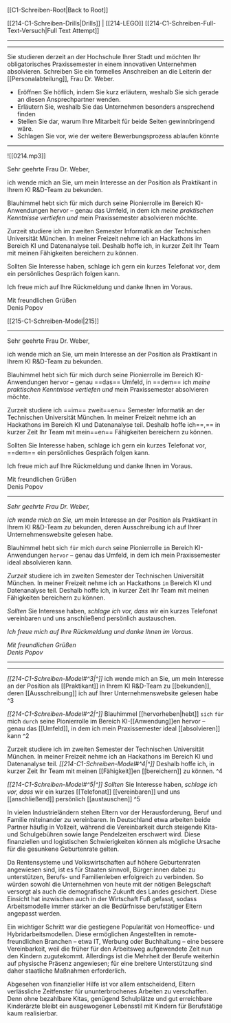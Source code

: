    [[C1-Schreiben-Root|Back to Root]]

[[214-C1-Schreiben-Drills|Drills]] | [[214-LEGO]]
[[214-C1-Schreiben-Full-Text-Versuch|Full Text Attempt]]

----
---

Sie studieren derzeit an der Hochschule Ihrer Stadt und möchten Ihr obligatorisches Praxissemester in einem innovativen Unternehmen absolvieren. Schreiben Sie ein formelles Anschreiben an die Leiterin der [[Personalabteilung]], Frau Dr. Weber.
- Eröffnen Sie höflich, indem Sie kurz erläutern, weshalb Sie sich gerade an diesen Ansprechpartner wenden.
- Erläutern Sie, weshalb Sie das Unternehmen besonders ansprechend finden 
- Stellen Sie dar, warum Ihre Mitarbeit für beide Seiten gewinnbringend wäre.
- Schlagen Sie vor, wie der weitere Bewerbungsprozess ablaufen könnte 

---

![[0214.mp3]]

Sehr geehrte Frau Dr. Weber,  

ich wende mich an Sie, um mein Interesse an der Position als Praktikant in Ihrem KI R&D-Team zu bekunden.

Blauhimmel hebt sich für mich durch seine Pionierrolle im Bereich KI-Anwendungen hervor – genau das Umfeld, in dem ich *meine praktischen Kenntnisse vertiefen und* mein Praxissemester absolvieren möchte.

Zurzeit studiere ich im zweiten Semester Informatik an der Technischen Universität München. In meiner Freizeit nehme ich an Hackathons im Bereich KI und Datenanalyse teil. Deshalb hoffe ich, in kurzer Zeit Ihr Team mit meinen Fähigkeiten bereichern zu können. 

Sollten Sie Interesse haben, schlage ich gern ein kurzes Telefonat vor, dem ein persönliches Gespräch folgen kann.

Ich freue mich auf Ihre Rückmeldung und danke Ihnen im Voraus.

Mit freundlichen Grüßen  
Denis Popov

[[215-C1-Schreiben-Model|215]]


---

Sehr geehrte Frau Dr. Weber,  

ich wende mich an Sie, um mein Interesse an der Position als Praktikant in Ihrem KI R&D-Team zu bekunden.

Blauhimmel hebt sich für mich durch seine Pionierrolle im Bereich KI-Anwendungen hervor – genau ==das== Umfeld, in ==dem== ich *meine praktischen Kenntnisse vertiefen und* mein Praxissemester absolvieren möchte.

Zurzeit studiere ich ==im== zweit==en== Semester Informatik an der Technischen Universität München. In meiner Freizeit nehme ich an Hackathons im Bereich KI und Datenanalyse teil. Deshalb hoffe ich==,== in kurzer Zeit Ihr Team mit mein==en== Fähigkeiten bereichern zu können. 

Sollten Sie Interesse haben, schlage ich gern ein kurzes Telefonat vor, ==dem== ein persönliches Gespräch folgen kann.

Ich freue mich auf Ihre Rückmeldung und danke Ihnen im Voraus.

Mit freundlichen Grüßen  
Denis Popov

---

*Sehr geehrte Frau Dr. Weber,*  

*ich wende mich an Sie, um* mein Interesse an der Position als Praktikant in Ihrem KI R&D-Team *zu* bekunden, deren Ausschreibung ich auf Ihrer Unternehmenswebsite gelesen habe.

Blauhimmel hebt sich `für` mich `durch` seine Pionierrolle `im` Bereich KI-Anwendungen `hervor` – genau das Umfeld, in dem ich mein Praxissemester ideal absolvieren kann.

*Zurzeit* studiere ich im zweiten Semester der Technischen Universität München. In meiner Freizeit nehme ich `an` Hackathons `im` Bereich KI und Datenanalyse teil. Deshalb hoffe ich, in kurzer Zeit Ihr Team mit meinen Fähigkeiten bereichern zu können. 

*Sollten* Sie Interesse haben, *schlage ich vor, dass* wir ein kurzes Telefonat vereinbaren und uns anschließend persönlich austauschen.

*Ich freue mich auf Ihre Rückmeldung und danke Ihnen im Voraus.*

*Mit freundlichen Grüßen*  
*Denis Popov*


---
---

*[[214-C1-Schreiben-Model#^3|^]]* ich wende mich an Sie, um mein Interesse an der Position als [[Praktikant]] in Ihrem KI R&D-Team zu [[bekunden]], deren [[Ausschreibung]] ich auf Ihrer Unternehmenswebsite gelesen habe ^3


*[[214-C1-Schreiben-Model#^2|^]]* Blauhimmel [[hervorheben|hebt]] `sich` `für` mich `durch` seine Pionierrolle im Bereich KI-[[Anwendung]]en hervor – genau das [[Umfeld]], in dem ich mein Praxissemester ideal [[absolvieren]] kann ^2


Zurzeit studiere ich im zweiten Semester der Technischen Universität München. 
In meiner Freizeit nehme ich an Hackathons im Bereich KI und Datenanalyse teil. 
*[[214-C1-Schreiben-Model#^4|^]]* Deshalb hoffe ich, in kurzer Zeit Ihr Team mit meinen [[Fähigkeit]]en [[bereichern]] zu können. ^4


*[[214-C1-Schreiben-Model#^5|^]]* *Sollten* Sie Interesse haben, *schlage ich vor, dass* wir ein kurzes [[Telefonat]] [[vereinbaren]] und uns [[anschließend]] persönlich [[austauschen]] ^5




In vielen Industrieländern stehen Eltern vor der Herausforderung, Beruf und Familie miteinander zu vereinbaren. In Deutschland etwa arbeiten beide Partner häufig in Vollzeit, während die Vereinbarkeit durch steigende Kita- und Schulgebühren sowie lange Pendelzeiten erschwert wird. Diese finanziellen und logistischen Schwierigkeiten können als mögliche Ursache für die gesunkene Geburtenrate gelten.

  

Da Rentensysteme und Volkswirtschaften auf höhere Geburtenraten angewiesen sind, ist es für Staaten sinnvoll, Bürger:innen dabei zu unterstützen, Berufs- und Familienleben erfolgreich zu verbinden. So würden sowohl die Unternehmen von heute mit der nötigen Belegschaft versorgt als auch die demografische Zukunft des Landes gesichert. Diese Einsicht hat inzwischen auch in der Wirtschaft Fuß gefasst, sodass Arbeitsmodelle immer stärker an die Bedürfnisse berufstätiger Eltern angepasst werden.

  

Ein wichtiger Schritt war die gestiegene Popularität von Homeoffice- und Hybridarbeitsmodellen. Diese ermöglichen Angestellten in remote-freundlichen Branchen – etwa IT, Werbung oder Buchhaltung – eine bessere Vereinbarkeit, weil die früher für den Arbeitsweg aufgewendete Zeit nun den Kindern zugutekommt. Allerdings ist die Mehrheit der Berufe weiterhin auf physische Präsenz angewiesen; für eine breitere Unterstützung sind daher staatliche Maßnahmen erforderlich.

  

Abgesehen von finanzieller Hilfe ist vor allem entscheidend, Eltern verlässliche Zeitfenster für ununterbrochenes Arbeiten zu verschaffen. Denn ohne bezahlbare Kitas, genügend Schulplätze und gut erreichbare Kinderärzte bleibt ein ausgewogener Lebensstil mit Kindern für Berufstätige kaum realisierbar.